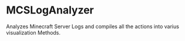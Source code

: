 # MCSLogAnalyzer
Analyzes Minecraft Server Logs and compiles all the actions into varius visualization Methods.
